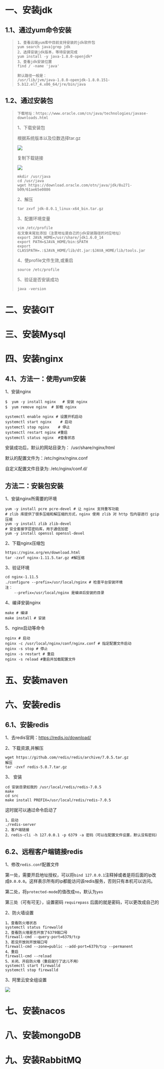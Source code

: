 # 一、安装jdk

## 1.1、通过yum命令安装

> ```shell
> 1、查看云端yum库中目前支持安装的jdk软件包
> yum search java|grep jdk
> 2、选择安装jdk版本，等待安装完成
> yum install -y java-1.8.0-openjdk*
> 3、查看jdk安装位置
> find / -name 'java'
> 
> 默认路径一般是：
> /usr/lib/jvm/java-1.8.0-openjdk-1.8.0.151-5.b12.el7_4.x86_64/jre/bin/java
> ```
>
> 

## 1.2、通过安装包

> ```
> 下载地址：https://www.oracle.com/cn/java/technologies/javase-downloads.html
> ```
>
> 1、下载安装包
>
> 根据系统版本以及位数选择tar.gz
>
> ![](images\image-0ce0659c9ad74eab81e80d04b1000db2.png)
>
> 复制下载链接
>
> ![](images\image-971d274b30404abcb2618a5eff5e4fc3.png)
>
> ```shell
> mkdir /usr/java
> cd /usr/java
> wget https://download.oracle.com/otn/java/jdk/8u271-b09/61ae65e0886
> ```
>
> 2、解压
>
> ```shell
> tar zxvf jdk-8.0.1_linux-x64_bin.tar.gz
> ```
>
> 3、配置环境变量
>
> ```shell
> vim /etc/profile
> 在文章末尾处添加（注意地址是自己的jdk安装路径的对应地址）
> export JAVA_HOME=/usr/share/jdk1.6.0_14
> export PATH=$JAVA_HOME/bin:$PATH
> export CLASSPATH=.:$JAVA_HOME/lib/dt.jar:$JAVA_HOME/lib/tools.jar
> ```
>
> 4、使profile文件生效,或重启
>
> ```shell
> source /etc/profile
> ```
>
> 5、验证是否安装成功
>
> ```shell
> java -version
> ```

# 二、安装GIT

# 三、安装Mysql

# 四、安装nginx

## 4.1、方法一：使用yum安装

1、安装nginx

```shell
$  yum -y install nginx   # 安装 nginx
$  yum remove nginx  # 卸载 nginx
```

```shell
systemctl enable nginx # 设置开机启动 
systemctl start nginx    # 启动
systemctl stop nginx	# 停止
systemctl restart nginx	#重启
systemctl status nginx	#查看状态
```

安装成功后，默认的网站目录为： /usr/share/nginx/html

默认的配置文件为：/etc/nginx/nginx.conf

自定义配置文件目录为: /etc/nginx/conf.d/

## 方法二：安装包安装

1、安装nginx所需要的环境

```shell
yum -y install pcre pcre-devel # 让 nginx 支持重写功能
# zlib 库提供了很多压缩和解压缩的方式，nginx 使用 zlib 对 http 包内容进行 gzip 压缩
yum -y install zlib zlib-devel 
# 安全套接字层密码库，用于通信加密
yum -y install openssl openssl-devel
```

2、下载nginx压缩包

```shell
https://nginx.org/en/download.html
tar -zxvf nginx-1.11.5.tar.gz #解压缩
```

3、验证环境

```shell
cd nginx-1.11.5
./configure --prefix=/usr/local/nginx # 检查平台安装环境
注：
	--prefix=/usr/local/nginx 是编译后安装的目录
```

4、编译安装nginx

```shell
make # 编译
make install # 安装
```

5、nginx启动等命令

```shell
nginx # 启动
nginx -c /usr/local/nginx/conf/nginx.conf # 指定配置文件启动
nginx -s stop # 停止
nginx -s restart # 重启
nginx -s reload #重启并加载配置文件
```

# 五、安装maven

# 六、安装redis

## 6.1、安装redis

1、去redis官网：https://redis.io/download/

2、下载资源,并解压

```shell
wget https://github.com/redis/redis/archive/7.0.5.tar.gz
解压
tar -zvxf redis-5.0.7.tar.gz
```

3、 安装 

```shell
cd 安装目录如我的 /usr/local/redis/redis-7.0.5
make
cd src
make install PREFIX=/usr/local/redis/redis-7.0.5
```

这时就可以通过命令启动了

```shell
1、启动
./redis-server
2、客户端链接
2、redis-cli -h 127.0.0.1 -p 6379 -a 密码（可以在配置文件设置，默认没有密码）
```

## 6.2、远程客户端链接redis

1、修改`redis.conf`配置文件

第一处，需要开启地址授权，可以将`bind 127.0.0.1`注释掉或者是将后面的ip改成`0.0.0.0`。这样表示所有的ip都能访问该redis服务，否则只有本机可以访问。

第二处，将`protected-mode`的值改成`no`，默认为`yes`

第三处（可有可无），设置密码   `requirepass`  后面的就是密码，可以更改成自己的

2、防火墙设置

```shell
1、查看防火墙状态
systemctl status firewalld
2、查看防火墙是否开放了6379端口号
firewall-cmd --query-port=6379/tcp
3、若没开放则开放端口号
firewall-cmd --zone=public --add-port=6379/tcp --permanent
4、重启
firewall-cmd --reload
5、关闭、开启防火墙（重启就行了这儿不用）
systemctl start firewalld
systemctl stop firewalld
```

3、阿里云安全组设置

![](images\微信截图_20221111152323.png)

# 七、安装nacos

# 八、安装mongoDB

# 九、安装RabbitMQ
